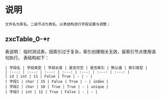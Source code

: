 # 说明

	文件名为库名，二级节点为表名，以表结构进行字段设置与调整；

## zxcTable_0-*r

表说明：	临时测试表，因索引过于复杂，索引创建相关无效，留索引节点使用语句执行。
表结构如下：

	| 字段名 | 字段类型 | 字段长度 | 是否可空 | 是否索引 | 默认值 | 索引类型 |
	| :---: | :---: | :---: | :---: | :---: | :---: | :---: |
	| id | int | 11 | False | True | - | - |
	| 字段1 | char | 15 | False | True | - | index |
	| 字段2 | char | 10 | True | True | - | unique |
	| 字段3 | int | 12 | True | False | - | - |
	